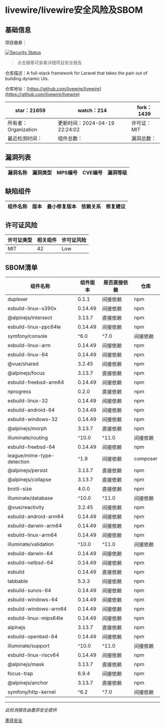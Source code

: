# livewire/livewire安全风险及SBOM

## 基础信息

项目徽章：

[![Security Status](https://www.murphysec.com/platform3/v31/badge/1781394492901048320.svg)](https://www.murphysec.com/console/report/1692967165772980224/1781394492901048320)

> 点击徽章可查看详细项目安全报告

仓库描述：A full-stack framework for Laravel that takes the pain out of building dynamic UIs.

仓库地址：[https://github.com/livewire/livewire](https://github.com/livewire/livewire)

| star：21659 | watch：214 | fork：1439 |
| ----------- | -------------- | ------------ |
| 所有者：Organization | 更新时间：2024-04-19 22:24:02 | 许可证：MIT |
| 最近检测时间： | 组件总数： | 漏洞总数： |




## 漏洞列表

| 漏洞名称 | 漏洞类型 | MPS编号 | CVE编号 | 漏洞等级 |
| ------- | ------ | ------- | ------ | ----- |





## 缺陷组件

| 组件名称 | 版本 | 最小修复版本 | 依赖关系 | 修复建议 |
| -------- | ---- | ------------ | -------- | -------- |





## 许可证风险

| 许可证类型 | 相关组件 | 许可证风险 |
| ---------- | -------- | ---------- |
|MIT|42|Low|




## SBOM清单

| 组件名称 | 组件版本 | 是否直接依赖 | 仓库 |
| -------- | -------- | ------------ | ---- |
|duplexer|0.1.1|间接依赖|npm|
|esbuild-linux-s390x|0.14.49|间接依赖|npm|
|@alpinejs/intersect|3.13.7|直接依赖|npm|
|esbuild-linux-ppc64le|0.14.49|间接依赖|npm|
|symfony/console|^6.0|^7.0|间接依赖|composer|
|esbuild-linux-arm|0.14.49|间接依赖|npm|
|esbuild-linux-64|0.14.49|间接依赖|npm|
|@vue/shared|3.2.45|间接依赖|npm|
|@alpinejs/focus|3.13.7|直接依赖|npm|
|esbuild-freebsd-arm64|0.14.49|间接依赖|npm|
|nprogress|0.2.0|直接依赖|npm|
|esbuild-linux-32|0.14.49|间接依赖|npm|
|esbuild-android-64|0.14.49|间接依赖|npm|
|esbuild-windows-32|0.14.49|间接依赖|npm|
|@alpinejs/morph|3.13.7|直接依赖|npm|
|illuminate/routing|^10.0|^11.0|间接依赖|composer|
|esbuild-freebsd-64|0.14.49|间接依赖|npm|
|league/mime-type-detection|^1.9|间接依赖|composer|
|@alpinejs/persist|3.13.7|直接依赖|npm|
|@alpinejs/collapse|3.13.7|直接依赖|npm|
|brotli-size|4.0.0|直接依赖|npm|
|illuminate/database|^10.0|^11.0|间接依赖|composer|
|@vue/reactivity|3.2.45|间接依赖|npm|
|esbuild-android-arm64|0.14.49|间接依赖|npm|
|esbuild-darwin-arm64|0.14.49|间接依赖|npm|
|esbuild-linux-arm64|0.14.49|间接依赖|npm|
|illuminate/validation|^10.0|^11.0|间接依赖|composer|
|esbuild-darwin-64|0.14.49|间接依赖|npm|
|esbuild-netbsd-64|0.14.49|间接依赖|npm|
|esbuild|0.14.49|直接依赖|npm|
|tabbable|5.3.3|间接依赖|npm|
|esbuild-sunos-64|0.14.49|间接依赖|npm|
|esbuild-windows-64|0.14.49|间接依赖|npm|
|esbuild-windows-arm64|0.14.49|间接依赖|npm|
|esbuild-linux-mips64le|0.14.49|间接依赖|npm|
|alpinejs|3.13.7|直接依赖|npm|
|esbuild-openbsd-64|0.14.49|间接依赖|npm|
|illuminate/support|^10.0|^11.0|间接依赖|composer|
|esbuild-linux-riscv64|0.14.49|间接依赖|npm|
|@alpinejs/mask|3.13.7|直接依赖|npm|
|focus-trap|6.9.4|间接依赖|npm|
|@alpinejs/anchor|3.13.7|直接依赖|npm|
|symfony/http-kernel|^6.2|^7.0|间接依赖|composer|


------

*此检测报告由墨菲安全提供*

[墨菲安全](www.murphysec.com)